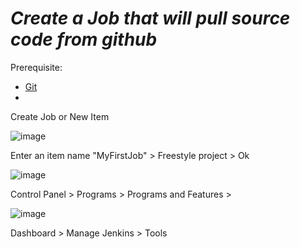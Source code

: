 # ***Create a Job that will pull source code from github***

Prerequisite:

-  [Git](https://git-scm.com/download/win)
-  

Create Job or New Item 

![image](https://github.com/lherbeng/cluster-dev/assets/72662912/93c7ae0b-68f8-4517-adec-e5e5ef05541b)

Enter an item name "MyFirstJob" > Freestyle project > Ok

![image](https://github.com/lherbeng/cluster-dev/assets/72662912/af63a950-e742-4112-a4c9-72753d6945a4)



Control Panel > Programs > Programs and Features > 

![image](https://github.com/lherbeng/cluster-dev/assets/72662912/6c0bde24-2ea1-4446-a736-71527c990611)

Dashboard > Manage Jenkins > Tools 


